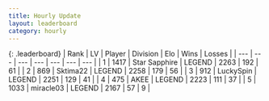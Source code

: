 ```yaml
---
title: Hourly Update
layout: leaderboard
category: hourly
---
```


{: .leaderboard}
| Rank | LV | Player | Division | Elo | Wins | Losses |
| --- | --- | --- | --- | --- | --- | --- |
| <span data-change="0">1</span> | 1417 | <span title="ID: 315148">Star Sapphire</span> | LEGEND | <span data-change="0">2263</span> | <span data-change="0">192</span> | <span data-change="0">61</span> |
| <span data-change="0">2</span> | 869 | <span title="ID: 353063">Sktima22</span> | LEGEND | <span data-change="0">2258</span> | <span data-change="0">179</span> | <span data-change="0">56</span> |
| <span data-change="0">3</span> | 912 | <span title="ID: 498412">LuckySpin</span> | LEGEND | <span data-change="0">2251</span> | <span data-change="0">129</span> | <span data-change="0">41</span> |
| <span data-change="0">4</span> | 475 | <span title="ID: 455100">AKEE</span> | LEGEND | <span data-change="0">2223</span> | <span data-change="0">111</span> | <span data-change="0">37</span> |
| <span data-change="1">5</span> | 1033 | <span title="ID: 416373">miracle03</span> | LEGEND | <span data-change="13">2167</span> | <span data-change="3">57</span> | <span data-change="0">9</span> |